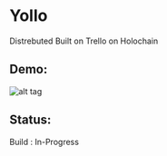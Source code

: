 # Yollo
Distrebuted Built on Trello on Holochain

## Demo:

![alt tag](https://raw.githubusercontent.com/rcdexta/react-trello/master/react-trello.gif)

## Status:
Build : In-Progress
